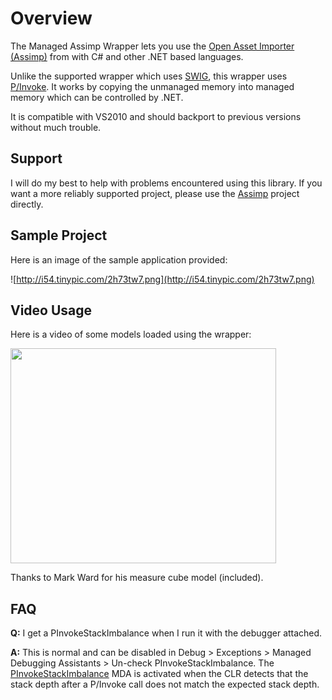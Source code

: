 # Overview #
The Managed Assimp Wrapper lets you use the [Open Asset Importer (Assimp)](http://assimp.sourceforge.net) from with C# and other .NET based languages.

Unlike the supported wrapper which uses [SWIG](http://www.swig.org), this wrapper uses [P/Invoke](http://en.wikipedia.org/wiki/Platform_Invocation_Services).  It works by copying the unmanaged memory into managed memory which can be controlled by .NET.

It is compatible with VS2010 and should backport to previous versions without much trouble.

## Support ##
I will do my best to help with problems encountered using this library.  If you want a more reliably supported project, please use the [Assimp](http://assimp.sourceforge.net) project directly.

## Sample Project ##
Here is an image of the sample application provided:

![http://i54.tinypic.com/2h73tw7.png](http://i54.tinypic.com/2h73tw7.png)

## Video Usage ##
Here is a video of some models loaded using the wrapper:


<a href='http://www.youtube.com/watch?feature=player_embedded&v=gLVZcVw5LlU' target='_blank'><img src='http://img.youtube.com/vi/gLVZcVw5LlU/0.jpg' width='425' height=344 /></a>

Thanks to Mark Ward for his measure cube model (included).

## FAQ ##
**Q:** I get a PInvokeStackImbalance when I run it with the debugger attached.

**A:** This is normal and can be disabled in Debug > Exceptions > Managed Debugging Assistants > Un-check PInvokeStackImbalance.  The [PInvokeStackImbalance](http://msdn.microsoft.com/en-us/library/0htdy0k3.aspx) MDA is activated when the CLR detects that the stack depth after a P/Invoke call does not match the expected stack depth.